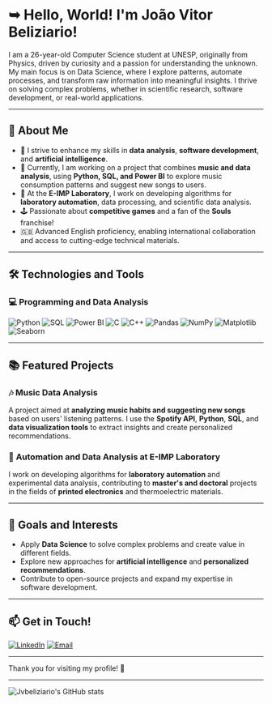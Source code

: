 # ➥ Hello, World! I'm João Vitor Beliziario!

I am a 26-year-old Computer Science student at UNESP, originally from Physics, driven by curiosity and a passion for understanding the unknown. My main focus is on Data Science, where I explore patterns, automate processes, and transform raw information into meaningful insights. I thrive on solving complex problems, whether in scientific research, software development, or real-world applications.

---

## 🚀 About Me
- 🎯 I strive to enhance my skills in **data analysis**, **software development**, and **artificial intelligence**.
- 🎵 Currently, I am working on a project that combines **music and data analysis**, using **Python, SQL, and Power BI** to explore music consumption patterns and suggest new songs to users.
- 🔬 At the **E-IMP Laboratory**, I work on developing algorithms for **laboratory automation**, data processing, and scientific data analysis.
- 🕹️ Passionate about **competitive games** and a fan of the **Souls** franchise!
- 🇬🇧 Advanced English proficiency, enabling international collaboration and access to cutting-edge technical materials.

---

## 🛠️ Technologies and Tools

### 💻 Programming and Data Analysis
![Python](https://img.shields.io/badge/Python-3776AB?style=for-the-badge&logo=python&logoColor=white)  ![SQL](https://img.shields.io/badge/SQL-4479A1?style=for-the-badge&logo=sqlite&logoColor=white) ![Power BI](https://img.shields.io/badge/PowerBI-F2C811?style=for-the-badge&logo=powerbi&logoColor=black) ![C](https://img.shields.io/badge/C-00599C?style=for-the-badge&logo=c&logoColor=white) ![C++](https://img.shields.io/badge/C++-00599C?style=for-the-badge&logo=c%2B%2B&logoColor=white)
![Pandas](https://img.shields.io/badge/Pandas-150458?style=for-the-badge&logo=pandas&logoColor=white)  ![NumPy](https://img.shields.io/badge/NumPy-013243?style=for-the-badge&logo=numpy&logoColor=white)  ![Matplotlib](https://img.shields.io/badge/Matplotlib-11557c?style=for-the-badge&logo=python&logoColor=white)  ![Seaborn](https://img.shields.io/badge/Seaborn-3776AB?style=for-the-badge&logo=python&logoColor=white) 


---


## 📚 Featured Projects

### 🎶 **Music Data Analysis**
A project aimed at **analyzing music habits and suggesting new songs** based on users' listening patterns. I use the **Spotify API**, **Python**, **SQL**, and **data visualization tools** to extract insights and create personalized recommendations.

### 🔬 **Automation and Data Analysis at E-IMP Laboratory**
I work on developing algorithms for **laboratory automation** and experimental data analysis, contributing to **master's and doctoral** projects in the fields of **printed electronics** and thermoelectric materials.

---

## 🎯 Goals and Interests
- Apply **Data Science** to solve complex problems and create value in different fields.
- Explore new approaches for **artificial intelligence** and **personalized recommendations**.
- Contribute to open-source projects and expand my expertise in software development.

---

## 📫 Get in Touch!

[![LinkedIn](https://img.shields.io/badge/LinkedIn-0A66C2?style=for-the-badge&logo=linkedin&logoColor=white)]([https://www.linkedin.com/in/jo%C3%A3o-vitor-beliziario/](https://www.linkedin.com/in/joão-vitor-beliziario-33a006305/))  [![Email](https://img.shields.io/badge/Email-D14836?style=for-the-badge&logo=gmail&logoColor=white)](mailto:jvbeliziario2@gmail.com)

---

Thank you for visiting my profile! 🚀

---

![Jvbeliziario's GitHub stats](https://github-readme-stats.vercel.app/api?username=jvbeliziario&show_icons=true&theme=transparent)
